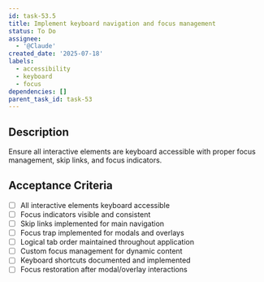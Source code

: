 ```yaml
---
id: task-53.5
title: Implement keyboard navigation and focus management
status: To Do
assignee:
  - '@Claude'
created_date: '2025-07-18'
labels:
  - accessibility
  - keyboard
  - focus
dependencies: []
parent_task_id: task-53
---
```


## Description

Ensure all interactive elements are keyboard accessible with proper focus management, skip links, and focus indicators.

## Acceptance Criteria

- [ ] All interactive elements keyboard accessible
- [ ] Focus indicators visible and consistent
- [ ] Skip links implemented for main navigation
- [ ] Focus trap implemented for modals and overlays
- [ ] Logical tab order maintained throughout application
- [ ] Custom focus management for dynamic content
- [ ] Keyboard shortcuts documented and implemented
- [ ] Focus restoration after modal/overlay interactions
